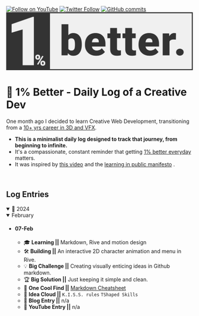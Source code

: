 <a href="https://www.youtube.com/digitalclay" target="_blank"><img src="https://img.shields.io/badge/-Follow%20on%20YouTube-red?logo=YouTube&logoColor=white&style=flat" alt="Follow on YouTube"></a>
<a href="https://twitter.com/3DRudy" target="_blank"><img src="https://img.shields.io/twitter/follow/3DRudy.svg?style=social" alt="Twitter Follow"></a>
<a href="https://github.com/RuDeeVelops/creativedev-log/commits/main" target="_blank"><img src="https://img.shields.io/github/commit-activity/m/RuDeeVelops/creativedev-log.svg" alt="GitHub commits"></a>
<a href="#-1-better---daily-log-of-a-creative-dev">
  <img src="https://github.com/RuDeeVelops/creativedev-log/blob/main/media/images/better_rodolfoFanti.svg" alt="1% Better Banner - Rodolfo Fanti">
</a>





# 🚀 1% Better - Daily Log of a Creative Dev
One month ago I decided to learn Creative Web Development, transitioning from a [10+ yrs career in 3D and VFX](https://www.imdb.com/name/nm10480418/).<br>
- **This is a minimalist daily log designed to track that journey, from beginning to infinite.** <br>
- It's a compassionate, constant reminder that getting [1% better everyday](https://jamesclear.com/continuous-improvement) matters.
- It was inspired by [this video](https://youtu.be/YKkJwBzBYSk?si=WukU4o1ESfslJhUw) and the [learning in public manifesto](https://www.swyx.io/learn-in-public) .
<br>

## Log Entries

<details open>
  <summary>📅 2024</summary>

 <details open><summary>February</summary>

  - #### 07-Feb
    - 🎓 **Learning ||** Markdown, Rive and motion design
    - 🛠 **Building ||** An interactive 2D character animation and menu in Rive.
    - 💡 **Big Challenge ||** Creating visually enticing ideas in Github markdown.
    - 🏆 **Big Solution ||** Just keeping it simple and clean.
    - 🌟 **One Cool Find ||** [Markdown Cheatsheet](https://docs.github.com/en/get-started/writing-on-github)
    - 💭 **Idea Cloud ||** `K.I.S.S. rules` `TShaped Skills`
    - 📝 **Blog Entry ||** n/a
    - 🎥 **YouTube Entry ||** n/a
 
  
  
</details>

</details>
